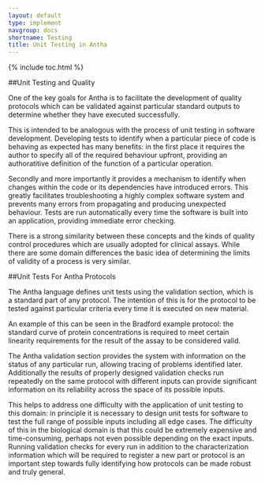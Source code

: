```yaml
---
layout: default
type: implement
navgroup: docs
shortname: Testing
title: Unit Testing in Antha
---
```

{% include toc.html %}

##Unit Testing and Quality

One of the key goals for Antha is to facilitate the development of quality protocols
which can be validated against particular standard outputs to determine whether they
have executed successfully. 

This is intended to be analogous with the process of unit testing in software development. 
Developing tests to identify when a particular piece of code is behaving as expected has
many benefits: in the first place it requires the author to specify all of the required
behaviour upfront, providing an authoratitive definition of the function of a particular
operation. 

Secondly and more importantly it provides a mechanism to identify when changes within the
code or its dependencies have introduced errors. This greatly facilitates troubleshooting
a highly complex software system and prevents many errors from propagating and producing
unexpected behaviour. Tests are run automatically every time the software is built into
an application, providing immediate error checking.

There is a strong similarity between these concepts and the kinds of quality control 
procedures which are usually adopted for clinical assays. While there are some domain
differences the basic idea of determining the limits of validity of a process is very similar.

##Unit Tests For Antha Protocols

The Antha language defines unit tests using the validation section, which is a standard
part of any protocol. The intention of this is for the protocol to be tested against
particular criteria every time it is executed on new material. 

An example of this can be seen in the Bradford example protocol: the standard curve of 
protein concentrations is required to meet certain linearity requirements for the 
result of the assay to be considered valid. 

The Antha validation section provides the system with information on the status of 
any particular run, allowing tracing of problems identified later. Additionally the
results of properly designed validation checks run repeatedly on the same protocol
with different inputs can provide significant information on its reliability across
the space of its possible inputs. 

This helps to address one difficulty with the application of unit testing to this
domain: in principle it is necessary to design unit tests for software to test the
full range of possible inputs including all edge cases. The difficulty of this in 
the biological domain is that this could be extremely expensive and time-consuming,
perhaps not even possible depending on the exact inputs. Running validation checks
for every run in addition to the characterization information which will be required
to register a new part or protocol is an important step towards fully identifying
how protocols can be made robust and truly general.

